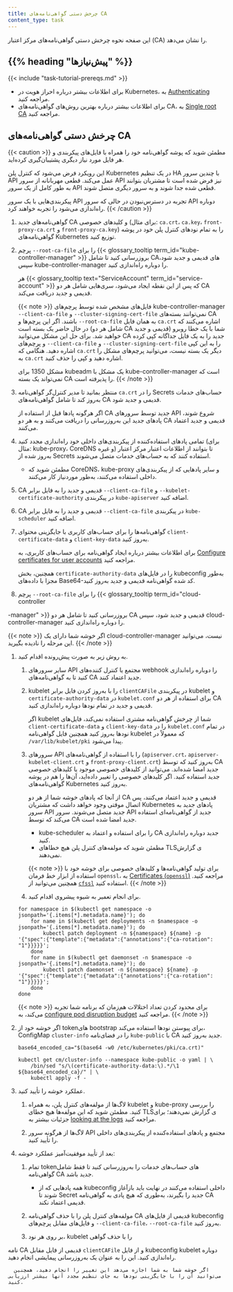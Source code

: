 ```yaml
---
title: چرخش دستی گواهی‌نامه‌های CA
content_type: task
---
```


<!-- overview -->

این صفحه نحوه چرخش دستی گواهی‌نامه‌های مرکز اعتبار (CA) را نشان می‌دهد.

## {{% heading "پیش‌نیازها" %}}

{{< include "task-tutorial-prereqs.md" >}}

- برای اطلاعات بیشتر درباره احراز هویت در Kubernetes، به [Authenticating](/docs/reference/access-authn-authz/authentication) مراجعه کنید.
- برای اطلاعات بیشتر درباره بهترین روش‌های گواهی‌نامه‌های CA، به [Single root CA](/docs/setup/best-practices/certificates/#single-root-ca) مراجعه کنید.

<!-- steps -->

## چرخش دستی گواهی‌نامه‌های CA

{{< caution >}}
مطمئن شوید که پوشه گواهی‌نامه خود را همراه با فایل‌های پیکربندی و هر فایل مورد نیاز دیگری پشتیبان‌گیری کرده‌اید.

این رویکرد فرض می‌شود که کنترل پلن Kubernetes در یک تنظیم HA با چندین سرور API عمل می‌کند. قطعی مهربانانه از سرور API نیز فرض شده است تا مشتریان بتوانند به طور کامل از یک سرور API قطعی شده جدا شوند و به سرور دیگری متصل شوند.

پیکربندی‌هایی با یک سرور API تجربه در دسترس‌نبودن در حالی که سرور API دوباره راه‌اندازی می‌شود را تجربه خواهند کرد.
{{< /caution >}}

1. گواهی‌نامه‌های جدید CA و کلید‌های خصوصی (برای مثال: `ca.crt`، `ca.key`، `front-proxy-ca.crt` و `front-proxy-ca.key`) را به تمام نودهای کنترل پلن خود در پوشه گواهی‌نامه‌های Kubernetes توزیع کنید.

1. پرچم `--root-ca-file` را برای {{< glossary_tooltip term_id="kube-controller-manager" >}} بروزرسانی کنید تا شامل CA‌های قدیمی و جدید شود، سپس kube-controller-manager را دوباره راه‌اندازی کنید.

    هر {{< glossary_tooltip text="ServiceAccount" term_id="service-account" >}} که پس از این نقطه ایجاد می‌شود، سری‌هایی شامل هر دو CA قدیمی و جدید دریافت می‌کند.

    {{< note >}}
    فایل‌های مشخص شده توسط پرچم‌های kube-controller-manager `--client-ca-file` و `--cluster-signing-cert-file` نمی‌توانند بسته‌های CA باشند. اگر این پرچم‌ها و `--root-ca-file` به همان فایل `ca.crt` اشاره می‌کنند که در حال حاضر یک بسته است (شامل هر دو CA قدیمی و جدید) شما با یک خطا روبرو خواهید شد. برای حل این مشکل می‌توانید CA جدید را به یک فایل جداگانه کپی کرده و پرچم‌های `--client-ca-file` و `--cluster-signing-cert-file` را به این کپی اشاره دهید. هنگامی که `ca.crt` دیگر یک بسته نیست، می‌توانید پرچم‌های مشکل را به `ca.crt` اشاره دهید و کپی را حذف کنید.

    مشکل 1350 برای kubeadm یک مشکل با kube-controller-manager است که نمی‌تواند یک بسته CA را پذیرفته است.
    {{< /note >}}

1. منتظر بمانید تا مدیر کنترل‌گر گواهی‌نامه `ca.crt` را در Secrets حساب‌های خدمات به‌روز کند تا شامل گواهی‌نامه‌های CA قدیمی و جدید شود.

    اگر هرگونه پادها قبل از استفاده از CA جدید توسط سرورهای API شروع شوند، پادهای جدید این به‌روزرسانی را دریافت می‌کنند و به هر دو CA قدیمی و جدید اعتماد می‌کنند.

1. تمامی پادهای استفاده‌کننده از پیکربندی‌های داخلی خود راه‌اندازی مجدد کنید (برای مثال: kube-proxy، CoreDNS و غیره) تا بتوانند از اطلاعات اعتبار مرکز اعتبار به‌روز شده از Secrets استفاده کنند که به حساب‌های خدمات متصل می‌شوند.

   * مطمئن شوید که CoreDNS، kube-proxy و سایر پادهایی که از پیکربندی‌های داخلی استفاده می‌کنند، به‌طور موردنیاز کار می‌کنند.

1. CA قدیمی و جدید را به فایل برابر `--client-ca-file` و `--kubelet-certificate-authority` در پیکربندی `kube-apiserver` اضافه کنید.

1. CA قدیمی و جدید را به فایل برابر `--client-ca-file` در پیکربندی `kube-scheduler` اضافه کنید.

1. گواهی‌نامه‌ها را برای حساب‌های کاربری با جایگزینی محتوای `client-certificate-data` و `client-key-data` به‌روز کنید.

   برای اطلاعات بیشتر درباره ایجاد گواهی‌نامه برای حساب‌های کاربری، به [Configure certificates for user accounts](/docs/setup/best-practices/certificates/#configure-certificates-for-user-accounts) مراجعه کنید.

   همچنین، بخش `certificate-authority-data` را در فایل‌های kubeconfig به‌طور مجزا با داده‌های Base64-کد شده گواهی‌نامه قدیمی و جدید به‌روز کنید.

1. پرچم `--root-ca-file` را برای {{< glossary_tooltip term_id="cloud-controller

-manager" >}} بروزرسانی کنید تا شامل هر دو CA قدیمی و جدید شود، سپس cloud-controller-manager را دوباره راه‌اندازی کنید.

   {{< note >}}
   اگر خوشه شما دارای یک cloud-controller-manager نیست، می‌توانید این مرحله را نادیده بگیرید.
   {{< /note >}}

1. به روش زیر به صورت پیش‌رونده اقدام کنید.

   1. سایر سرورهای API مجتمع یا کنترل کننده‌های webhook را دوباره راه‌اندازی کنید تا به گواهی‌نامه‌های CA جدید اعتماد کنند.

   1. kubelet را با به‌روز کردن فایل برابر `clientCAFile` در پیکربندی kubelet و `certificate-authority-data` در `kubelet.conf` برای استفاده از هر دو CA قدیمی و جدید در تمام نودها دوباره راه‌اندازی کنید.

      اگر kubelet شما از چرخش گواهی‌نامه مشتری استفاده نمی‌کند، فایل‌های `client-certificate-data` و `client-key-data` را در `kubelet.conf` در تمام نودها به‌روز کنید همچنین فایل گواهی‌نامه kubelet که معمولاً در `/var/lib/kubelet/pki` پیدا می‌شود.

   1. سرورهای API را با استفاده از گواهی‌نامه‌های (`apiserver.crt`، `apiserver-kubelet-client.crt` و `front-proxy-client.crt`) به‌روز کنید که توسط CA جدید امضا شده‌اند.
      می‌توانید از کلید‌های خصوصی موجود یا کلید‌های خصوصی جدید استفاده کنید.
      اگر کلید‌های خصوصی را تغییر داده‌اید، آن‌ها را هم در پوشه گواهی‌نامه‌های Kubernetes به‌روز کنید.

      از آنجا که پادهای خوشه شما از هر دو CA قدیمی و جدید اعتماد می‌کنند، پس اتصال موقتی وجود خواهد داشت که مشتریان Kubernetes پادهای جدید به سرور API جدید متصل می‌شوند.
      سرور API جدید از گواهی‌نامه‌ای استفاده می‌کند که توسط CA جدید امضا شده است.

      * kube-scheduler را برای استفاده و اعتماد به CA جدید دوباره راه‌اندازی کنید.
      * مطمئن شوید که مولفه‌های کنترل پلن هیچ خطاهای TLSی گزارش نمی‌دهند.

      {{< note >}}
      برای تولید گواهی‌نامه‌ها و کلید‌های خصوصی برای خوشه خود با استفاده از ابزار خط فرمان `openssl`، به [Certificates (`openssl`)](/docs/tasks/administer-cluster/certificates/#openssl) مراجعه کنید.
      همچنین می‌توانید از [`cfssl`](/docs/tasks/administer-cluster/certificates/#cfssl) استفاده کنید.
      {{< /note >}}

    1. برای انجام تعمیر به شیوه پیشروی اقدام کنید.

      ```shell
      for namespace in $(kubectl get namespace -o jsonpath='{.items[*].metadata.name}'); do
          for name in $(kubectl get deployments -n $namespace -o jsonpath='{.items[*].metadata.name}'); do
              kubectl patch deployment -n ${namespace} ${name} -p '{"spec":{"template":{"metadata":{"annotations":{"ca-rotation": "1"}}}}}';
          done
          for name in $(kubectl get daemonset -n $namespace -o jsonpath='{.items[*].metadata.name}'); do
              kubectl patch daemonset -n ${namespace} ${name} -p '{"spec":{"template":{"metadata":{"annotations":{"ca-rotation": "1"}}}}}';
          done
      done
      ```

      {{< note >}}
      برای محدود کردن تعداد اختلالات هم‌زمان که برنامه شما تجربه می‌کند، به [configure pod disruption budget](/docs/tasks/run-application/configure-pdb/) مراجعه کنید.
      {{< /note >}}

1. اگر خوشه خود از token‌های bootstrap برای پیوستن نودها استفاده می‌کند، ConfigMap `cluster-info` را در فضای‌نامه `kube-public` با CA جدید به‌روز کنید.

   ```shell
   base64_encoded_ca="$(base64 -w0 /etc/kubernetes/pki/ca.crt)"

   kubectl get cm/cluster-info --namespace kube-public -o yaml | \
       /bin/sed "s/\(certificate-authority-data:\).*/\1 ${base64_encoded_ca}/" | \
       kubectl apply -f -
   ```

1. عملکرد خوشه را تأیید کنید.

    1. لاگ‌ها از مولفه‌های کنترل پلن، به همراه kubelet و kube-proxy را بررسی کنید.
       مطمئن شوید که این مولفه‌ها هیچ خطای TLSی گزارش نمی‌دهند؛ برای جزئیات بیشتر به [looking at the logs](/docs/tasks/debug/debug-cluster/#looking-at-logs) مراجعه کنید.

    1. لاگ‌ها از هرگونه سرور API مجتمع و پادهای استفاده‌کننده از پیکربندی‌های داخلی را تأیید کنید.

1. بعد از تأیید موفقیت‌آمیز عملکرد خوشه:

   1. تمام token‌های حساب‌های خدمات را به‌روزرسانی کنید تا فقط شامل گواهی‌نامه CA جدید باشد.

      * همه پادهایی که از kubeconfig داخلی استفاده می‌کنند در نهایت باید بازآغاز شوند تا Secret جدید را بگیرند، به‌طوری که هیچ پادی به گواهی‌نامه CA قدیمی اعتماد نکند.

   1. مولفه‌های کنترل پلن را با حذف گواهی‌نامه CA قدیمی از فایل‌های kubeconfig و فایل‌های مقابل پرچم‌های `--client-ca-file`، `--root-ca-file` به‌روز کنید.

   1. بر روی هر نود، kubelet را با حذف گواهی

‌نامه CA قدیمی از فایل مقابل `clientCAFile` و از فایل kubeconfig kubelet دوباره راه‌اندازی کنید. این را به عنوان یک به‌روزرسانی پیمایشی انجام دهید.

      اگر خوشه شما به شما اجازه می‌دهد این تغییر را انجام دهید، همچنین می‌توانید آن را با جایگزینی نودها به جای تنظیم مجدد آنها بیشتر ارزیابی کنید.

